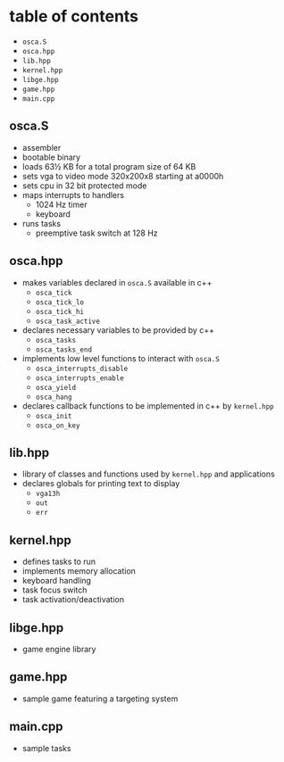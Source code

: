 # table of contents

* `osca.S`
* `osca.hpp`
* `lib.hpp`
* `kernel.hpp`
* `libge.hpp`
* `game.hpp`
* `main.cpp`

## osca.S

* assembler
* bootable binary
* loads 63½ KB for a total program size of 64 KB
* sets vga to video mode 320x200x8 starting at a0000h
* sets cpu in 32 bit protected mode
* maps interrupts to handlers
  * 1024 Hz timer
  * keyboard
* runs tasks
  * preemptive task switch at 128 Hz

## osca.hpp

* makes variables declared in `osca.S` available in c++
  * `osca_tick`
  * `osca_tick_lo`
  * `osca_tick_hi`
  * `osca_task_active`
* declares necessary variables to be provided by c++
  * `osca_tasks`
  * `osca_tasks_end`
* implements low level functions to interact with `osca.S`
  * `osca_interrupts_disable`
  * `osca_interrupts_enable`
  * `osca_yield`
  * `osca_hang`
* declares callback functions to be implemented in c++ by `kernel.hpp`
  * `osca_init`
  * `osca_on_key`

## lib.hpp

* library of classes and functions used by `kernel.hpp` and applications
* declares globals for printing text to display
  * `vga13h`
  * `out`
  * `err`

## kernel.hpp

* defines tasks to run
* implements memory allocation
* keyboard handling
* task focus switch
* task activation/deactivation

## libge.hpp

* game engine library

## game.hpp

* sample game featuring a targeting system

## main.cpp

* sample tasks
